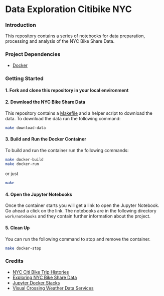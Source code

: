 # Data Exploration Citibike NYC

### Introduction
This repository contains a series of notebooks for data preparation, processing and analysis of the NYC Bike Share Data.

### Project Dependencies
- [Docker](https://www.docker.com/https://www.terraform.io/downloads.html)

### Getting Started

#### 1. Fork and clone this repository in your local environment

#### 2. Download the NYC Bike Share Data

This repository contains a [Makefile](Makefile) and a helper script to download the data. To download the data run the following command:
```bash
make download-data
```

#### 3. Build and Run the Docker Container

To build and run the container run the following commands:
```bash
make docker-build
make docker-run
```
or just
```bash
make
```

#### 4. Open the Jupyter Notebooks

Once the container starts you will get a link to open the Jupyter Notebook. Go ahead a click on the link.
The notebooks are in the following directory `work/notebooks` and they contain further information about the project.

#### 5. Clean Up
You can run the following command to stop and remove the container.

```bash
make docker-stop
```

### Credits
- [NYC Citi Bike Trip Histories](https://www.citibikenyc.com/system-data)
- [Exploring NYC Bike Share Data](https://towardsdatascience.com/exploring-bike-share-data-3e3b2f28760c)
- [Jupyter Docker Stacks](https://github.com/jupyter/docker-stacks#jupyter-docker-stacks)
- [Visual Crossing Weather Data Services](https://www.visualcrossing.com/weather/weather-data-services#/login)

